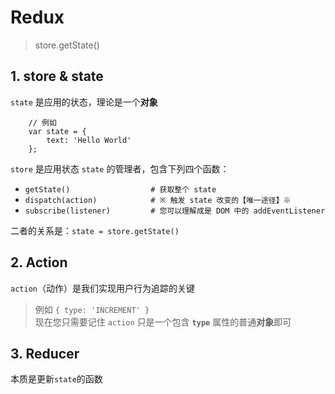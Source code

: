

# Redux

> store.getState()  
> 

## 1. store & state

`state` 是应用的状态，理论是一个**对象**

```
    // 例如
    var state = {
        text: 'Hello World'
    };
```

`store` 是应用状态 `state` 的管理者，包含下列四个函数：

* `getState()                  # 获取整个 state`
* `dispatch(action)            # ※ 触发 state 改变的【唯一途径】※`
* `subscribe(listener)         # 您可以理解成是 DOM 中的 addEventListener`


二者的关系是：`state = store.getState()`

## 2. Action

`action`（动作）是我们实现用户行为追踪的关键

> 例如 `{ type: 'INCREMENT' }`  
> 现在您只需要记住 `action` 只是一个包含 **`type`** 属性的普通**对象**即可  

## 3. Reducer

本质是更新`state`的函数